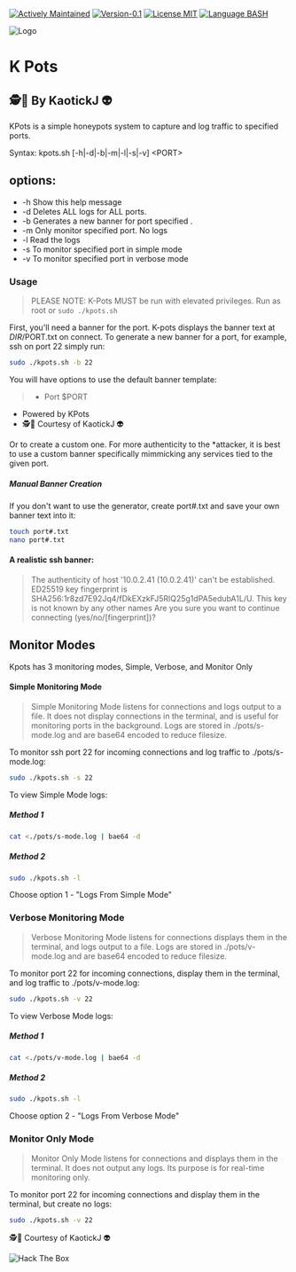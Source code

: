 [![Actively Maintained](https://img.shields.io/badge/Maintenance%20Level-Actively%20Maintained-green.svg)](https://gist.github.com/cheerfulstoic/d107229326a01ff0f333a1d3476e068d) [![Version-0.1](https://img.shields.io/badge/Version-0.1-green)](https://img.shields.io/badge/Version-0.1-green) [![License MIT](https://img.shields.io/badge/License-MIT-blue)](https://github.com/kaotickj/K-Pots/blob/main/LICENSE) [![Language BASH](https://img.shields.io/badge/Language-BASH-red)](https://www.gnu.org/software/bash/)

![Logo](https://kdgwebsolutions.com/assets/img/k-pots.png)
# K Pots
## 🕵🔎 By KaotickJ 👽 

 KPots is a simple honeypots system to capture and log traffic to specified ports.

 Syntax: kpots.sh [-h|-d|-b|-m|-l|-s|-v] \<PORT\>

   options:
   -------------------------------------------
   * -h Show this help message
   * -d <PORT> Deletes ALL logs for ALL ports.
   * -b <PORT> Generates a new banner for port specified .
   * -m <PORT> Only monitor specified port. No logs
   * -l <PORT> Read the logs
   * -s <PORT> To monitor specified port in simple mode
   * -v <PORT> To monitor specified port in verbose mode
### Usage
>  PLEASE NOTE:  K-Pots MUST be run with elevated privileges. Run as root or `sudo ./kpots.sh `

First, you'll need a banner for the port.  K-pots displays the banner text at $DIR/$PORT.txt on connect. To generate a new banner for a port, for example, ssh on port 22  simply run:
```sh
sudo ./kpots.sh -b 22
```
You will have options to use the default banner template:
> * Port $PORT
* Powered by KPots
* 🕵🔎 Courtesy of KaotickJ 👽

Or to create a custom one. For more authenticity to the *attacker, it is best to use a custom banner specifically mimmicking any services tied to the given port. 

##### Manual Banner Creation 
If you don't want to use the generator, create port#.txt and save your own banner text into it:
```sh
touch port#.txt
nano port#.txt
```
#### A realistic ssh banner:
>The authenticity of host '10.0.2.41 (10.0.2.41)' can't be established.
ED25519 key fingerprint is SHA256:1r8zd7E92Jq4/fDkEXzkFJ5RlQ25g1dPA5edubA1L/U.
This key is not known by any other names
Are you sure you want to continue connecting (yes/no/[fingerprint])?

## Monitor Modes
Kpots has 3 monitoring modes, Simple, Verbose, and Monitor Only
#### Simple Monitoring Mode

> Simple Monitoring Mode listens for connections and logs output to a file.  It does not display connections in the terminal, and is useful for monitoring ports in the background.  Logs are stored in ./pots/s-mode.log and are base64 encoded to reduce filesize.

To monitor ssh port 22 for incoming connections and log traffic to ./pots/s-mode.log:
```sh
sudo ./kpots.sh -s 22
```
To view Simple Mode logs:
##### Method 1
```sh
cat <./pots/s-mode.log | bae64 -d
```

##### Method 2
```sh
sudo ./kpots.sh -l
```
Choose option 1 - "Logs From Simple Mode"

### Verbose Monitoring Mode
> Verbose Monitoring Mode listens for connections displays them in the terminal, and logs output to a file. Logs are stored in ./pots/v-mode.log and are base64 encoded to reduce filesize.

To monitor port 22 for incoming connections, display them in the terminal, and log traffic to ./pots/v-mode.log:
```sh
sudo ./kpots.sh -v 22
```
To view Verbose Mode logs:
##### Method 1
```sh
cat <./pots/v-mode.log | bae64 -d
```

##### Method 2
```sh
sudo ./kpots.sh -l
```
Choose option 2 - "Logs From Verbose Mode"

### Monitor Only Mode
> Monitor Only Mode listens for connections and displays them in the terminal.  It does not output any logs. Its purpose is for real-time monitoring only.

To monitor port 22 for incoming connections and display them in the terminal, but create no logs:
```sh
sudo ./kpots.sh -v 22
```


 
🕵🔎 Courtesy of KaotickJ 👽

![Hack The Box](http://www.hackthebox.eu/badge/image/476578)
